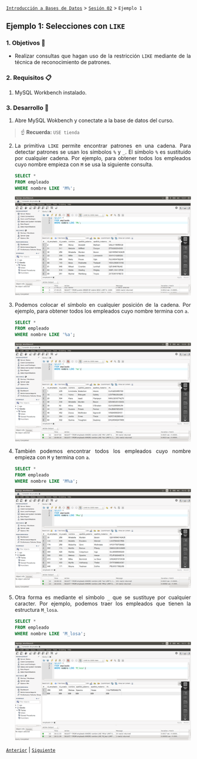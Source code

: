 [`Introducción a Bases de Datos`](../../Readme.md) > [`Sesión 02`](../Readme.md) > `Ejemplo 1`

## Ejemplo 1: Selecciones con `LIKE`

<div style="text-align: justify;">

### 1. Objetivos :dart:

- Realizar consultas que hagan uso de la restricción `LIKE` mediante de la técnica de reconocimiento de patrones.

### 2. Requisitos :clipboard:

1. MySQL Workbench instalado.

### 3. Desarrollo :rocket:

1. Abre MySQL Wokbench y conectate a la base de datos del curso.

> :point_up: **Recuerda:** `USE tienda`

2. La primitiva `LIKE` permite encontrar patrones en una cadena. Para detectar patrones se usan los símbolos `%` y `_`. El símbolo `%` es sustituido por cualquier cadena. Por ejemplo, para obtener todos los empleados cuyo nombre empieza con `M` se usa la siguiente consulta.

   ```sql
   SELECT *
   FROM empleado
   WHERE nombre LIKE 'M%';
   ```
   
   ![imagen](imagenes/s2we11.png)

3. Podemos colocar el símbolo en cualquier posición de la cadena. Por ejemplo, para obtener todos los empleados cuyo nombre termina con `a`.

   ```sql
   SELECT *
   FROM empleado
   WHERE nombre LIKE '%a';
   ```

   ![imagen](imagenes/s2we12.png)

4. También podemos encontrar todos los empleados cuyo nombre empieza con `M` y termina con `a`.

   ```sql
   SELECT *
   FROM empleado
   WHERE nombre LIKE 'M%a';
   ```

   ![imagen](imagenes/s2we13.png)

5. Otra forma es mediante el símbolo `_` que se sustituye por cualquier caracter. Por ejemplo, podemos traer los empleados que tienen la estructura `M_losa`.

   ```sql
   SELECT *
   FROM empleado
   WHERE nombre LIKE 'M_losa';
   ```

   ![imagen](imagenes/s2we14.png)

[`Anterior`](../Readme.md#búsqueda-de-patrones-mediante-like) | [`Siguiente`](../Reto-01/Readme.md)   

</div>   
